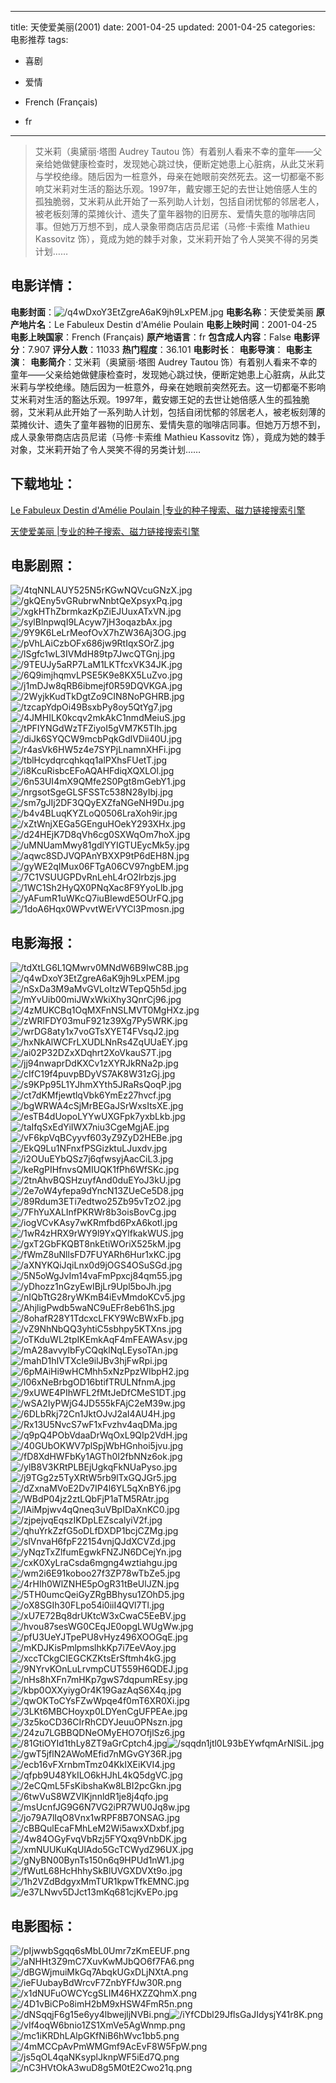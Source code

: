 
---
title: 天使爱美丽(2001)
date: 2001-04-25
updated: 2001-04-25
categories: 电影推荐
tags:
- 喜剧
- 爱情

- French (Français)
- fr
---


> 艾米莉（奥黛丽·塔图 Audrey Tautou 饰）有着别人看来不幸的童年——父亲给她做健康检查时，发现她心跳过快，便断定她患上心脏病，从此艾米莉与学校绝缘。随后因为一桩意外，母亲在她眼前突然死去。这一切都毫不影响艾米莉对生活的豁达乐观。1997年，戴安娜王妃的去世让她倍感人生的孤独脆弱，艾米莉从此开始了一系列助人计划，包括自闭忧郁的邻居老人，被老板刻薄的菜摊伙计、遗失了童年器物的旧房东、爱情失意的咖啡店同事。但她万万想不到，成人录象带商店店员尼诺（马修·卡索维 Mathieu Kassovitz 饰），竟成为她的棘手对象，艾米莉开始了令人哭笑不得的另类计划……

## **电影详情**：

**电影封面**：<img src="https://image.tmdb.org/t/p/w200/q4wDxoY3EtZgreA6aK9jh9LxPEM.jpg" alt="/q4wDxoY3EtZgreA6aK9jh9LxPEM.jpg" title="/q4wDxoY3EtZgreA6aK9jh9LxPEM.jpg">
**电影名称**：天使爱美丽
**原产地片名**：Le Fabuleux Destin d'Amélie Poulain
**电影上映时间**：2001-04-25
**电影上映国家**：French (Français)
**原产地语言**：fr
**包含成人内容**：False
**电影评分**：7.907
**评分人数**：11033
**热门程度**：36.101
**电影时长**：
**电影导演**：
**电影主演**：
**电影简介**：艾米莉（奥黛丽·塔图 Audrey Tautou 饰）有着别人看来不幸的童年——父亲给她做健康检查时，发现她心跳过快，便断定她患上心脏病，从此艾米莉与学校绝缘。随后因为一桩意外，母亲在她眼前突然死去。这一切都毫不影响艾米莉对生活的豁达乐观。1997年，戴安娜王妃的去世让她倍感人生的孤独脆弱，艾米莉从此开始了一系列助人计划，包括自闭忧郁的邻居老人，被老板刻薄的菜摊伙计、遗失了童年器物的旧房东、爱情失意的咖啡店同事。但她万万想不到，成人录象带商店店员尼诺（马修·卡索维 Mathieu Kassovitz 饰），竟成为她的棘手对象，艾米莉开始了令人哭笑不得的另类计划……

## **下载地址**：
[Le Fabuleux Destin d'Amélie Poulain |专业的种子搜索、磁力链接搜索引擎](https://movie.amd794.com:2083/?search=Le%20Fabuleux%20Destin%20d%27Am%C3%A9lie%20Poulain&ordering=&mode=match_phrase&page_size=10&page=1)

[天使爱美丽 |专业的种子搜索、磁力链接搜索引擎](https://movie.amd794.com:2083/?search=%E5%A4%A9%E4%BD%BF%E7%88%B1%E7%BE%8E%E4%B8%BD&ordering=&mode=match_phrase&page_size=10&page=1)
 

## **电影剧照**：
<img src="https://image.tmdb.org/t/p/original/4tqNNLAUY525N5rKGwNQVcuGNzX.jpg" alt="/4tqNNLAUY525N5rKGwNQVcuGNzX.jpg" title="/4tqNNLAUY525N5rKGwNQVcuGNzX.jpg"><img src="https://image.tmdb.org/t/p/original/gkQEny5vGRubrwNnbtQeXpsyxPq.jpg" alt="/gkQEny5vGRubrwNnbtQeXpsyxPq.jpg" title="/gkQEny5vGRubrwNnbtQeXpsyxPq.jpg"><img src="https://image.tmdb.org/t/p/original/xgkHThZbrmkazKpZiEJUuxATxVN.jpg" alt="/xgkHThZbrmkazKpZiEJUuxATxVN.jpg" title="/xgkHThZbrmkazKpZiEJUuxATxVN.jpg"><img src="https://image.tmdb.org/t/p/original/sylBlnpwqI9LAcyw7jH3oqazbAx.jpg" alt="/sylBlnpwqI9LAcyw7jH3oqazbAx.jpg" title="/sylBlnpwqI9LAcyw7jH3oqazbAx.jpg"><img src="https://image.tmdb.org/t/p/original/9Y9K6LeLrMeofOvX7hZW36Aj3OG.jpg" alt="/9Y9K6LeLrMeofOvX7hZW36Aj3OG.jpg" title="/9Y9K6LeLrMeofOvX7hZW36Aj3OG.jpg"><img src="https://image.tmdb.org/t/p/original/pVhLAiCzbOFx686jw9RtIqxSOrZ.jpg" alt="/pVhLAiCzbOFx686jw9RtIqxSOrZ.jpg" title="/pVhLAiCzbOFx686jw9RtIqxSOrZ.jpg"><img src="https://image.tmdb.org/t/p/original/lSgfc1wL3IVMdH89tp7JwcQTGnj.jpg" alt="/lSgfc1wL3IVMdH89tp7JwcQTGnj.jpg" title="/lSgfc1wL3IVMdH89tp7JwcQTGnj.jpg"><img src="https://image.tmdb.org/t/p/original/9TEUJy5aRP7LaM1LKTfcxVK34JK.jpg" alt="/9TEUJy5aRP7LaM1LKTfcxVK34JK.jpg" title="/9TEUJy5aRP7LaM1LKTfcxVK34JK.jpg"><img src="https://image.tmdb.org/t/p/original/6Q9imjhqmvLPSE5K9e8KX5LuZvo.jpg" alt="/6Q9imjhqmvLPSE5K9e8KX5LuZvo.jpg" title="/6Q9imjhqmvLPSE5K9e8KX5LuZvo.jpg"><img src="https://image.tmdb.org/t/p/original/j1mDJw8qRB6ibmejf0R59DQVKGA.jpg" alt="/j1mDJw8qRB6ibmejf0R59DQVKGA.jpg" title="/j1mDJw8qRB6ibmejf0R59DQVKGA.jpg"><img src="https://image.tmdb.org/t/p/original/2WyjkKudTkDgtZo9CIN8NoPGHRB.jpg" alt="/2WyjkKudTkDgtZo9CIN8NoPGHRB.jpg" title="/2WyjkKudTkDgtZo9CIN8NoPGHRB.jpg"><img src="https://image.tmdb.org/t/p/original/tzcapYdpOi49BsxbPy8oy5QtYg7.jpg" alt="/tzcapYdpOi49BsxbPy8oy5QtYg7.jpg" title="/tzcapYdpOi49BsxbPy8oy5QtYg7.jpg"><img src="https://image.tmdb.org/t/p/original/4JMHILK0kcqv2mkAkC1nmdMeiuS.jpg" alt="/4JMHILK0kcqv2mkAkC1nmdMeiuS.jpg" title="/4JMHILK0kcqv2mkAkC1nmdMeiuS.jpg"><img src="https://image.tmdb.org/t/p/original/tPFIYNGdWzTFZiyoI5gVM7K5TIh.jpg" alt="/tPFIYNGdWzTFZiyoI5gVM7K5TIh.jpg" title="/tPFIYNGdWzTFZiyoI5gVM7K5TIh.jpg"><img src="https://image.tmdb.org/t/p/original/diJk6SYQCW9mcbPqkGdlVDii40U.jpg" alt="/diJk6SYQCW9mcbPqkGdlVDii40U.jpg" title="/diJk6SYQCW9mcbPqkGdlVDii40U.jpg"><img src="https://image.tmdb.org/t/p/original/r4asVk6HW5z4e7SYPjLnamnXHFi.jpg" alt="/r4asVk6HW5z4e7SYPjLnamnXHFi.jpg" title="/r4asVk6HW5z4e7SYPjLnamnXHFi.jpg"><img src="https://image.tmdb.org/t/p/original/tblHcydqrcqhkqq1alPXhsFUetT.jpg" alt="/tblHcydqrcqhkqq1alPXhsFUetT.jpg" title="/tblHcydqrcqhkqq1alPXhsFUetT.jpg"><img src="https://image.tmdb.org/t/p/original/i8KcuRisbcEFoAQAHFdiqXQXLOl.jpg" alt="/i8KcuRisbcEFoAQAHFdiqXQXLOl.jpg" title="/i8KcuRisbcEFoAQAHFdiqXQXLOl.jpg"><img src="https://image.tmdb.org/t/p/original/6n53UI4mX9QMfe2S0Pgt8mGebY1.jpg" alt="/6n53UI4mX9QMfe2S0Pgt8mGebY1.jpg" title="/6n53UI4mX9QMfe2S0Pgt8mGebY1.jpg"><img src="https://image.tmdb.org/t/p/original/nrgsotSgeGLSFSSTc538N28yIbj.jpg" alt="/nrgsotSgeGLSFSSTc538N28yIbj.jpg" title="/nrgsotSgeGLSFSSTc538N28yIbj.jpg"><img src="https://image.tmdb.org/t/p/original/sm7gJIj2DF3QQyEXZfaNGeNH9Du.jpg" alt="/sm7gJIj2DF3QQyEXZfaNGeNH9Du.jpg" title="/sm7gJIj2DF3QQyEXZfaNGeNH9Du.jpg"><img src="https://image.tmdb.org/t/p/original/b4v4BLuqKYZLoQ0506LraXoh9ir.jpg" alt="/b4v4BLuqKYZLoQ0506LraXoh9ir.jpg" title="/b4v4BLuqKYZLoQ0506LraXoh9ir.jpg"><img src="https://image.tmdb.org/t/p/original/xZtWnjXEGa5GEnguHOekY293XHx.jpg" alt="/xZtWnjXEGa5GEnguHOekY293XHx.jpg" title="/xZtWnjXEGa5GEnguHOekY293XHx.jpg"><img src="https://image.tmdb.org/t/p/original/d24HEjK7D8qVh6cg0SXWqOm7hoX.jpg" alt="/d24HEjK7D8qVh6cg0SXWqOm7hoX.jpg" title="/d24HEjK7D8qVh6cg0SXWqOm7hoX.jpg"><img src="https://image.tmdb.org/t/p/original/uMNUamMwy81gdlYYIGTUEycMk5y.jpg" alt="/uMNUamMwy81gdlYYIGTUEycMk5y.jpg" title="/uMNUamMwy81gdlYYIGTUEycMk5y.jpg"><img src="https://image.tmdb.org/t/p/original/aqwc8SDJVQPAnYBXXP9tP6dEH8N.jpg" alt="/aqwc8SDJVQPAnYBXXP9tP6dEH8N.jpg" title="/aqwc8SDJVQPAnYBXXP9tP6dEH8N.jpg"><img src="https://image.tmdb.org/t/p/original/gyWE2qIMux06FTgA06CV97ngbEM.jpg" alt="/gyWE2qIMux06FTgA06CV97ngbEM.jpg" title="/gyWE2qIMux06FTgA06CV97ngbEM.jpg"><img src="https://image.tmdb.org/t/p/original/7C1VSUUGPDvRnLehL4rO2lrbzjs.jpg" alt="/7C1VSUUGPDvRnLehL4rO2lrbzjs.jpg" title="/7C1VSUUGPDvRnLehL4rO2lrbzjs.jpg"><img src="https://image.tmdb.org/t/p/original/1WC1Sh2HyQX0PNqXac8F9YyoLlb.jpg" alt="/1WC1Sh2HyQX0PNqXac8F9YyoLlb.jpg" title="/1WC1Sh2HyQX0PNqXac8F9YyoLlb.jpg"><img src="https://image.tmdb.org/t/p/original/yAFumR1uWKcQ7iuBIewdE5OUrFQ.jpg" alt="/yAFumR1uWKcQ7iuBIewdE5OUrFQ.jpg" title="/yAFumR1uWKcQ7iuBIewdE5OUrFQ.jpg"><img src="https://image.tmdb.org/t/p/original/1doA6Hqx0WPvvtWErVYCl3Pmosn.jpg" alt="/1doA6Hqx0WPvvtWErVYCl3Pmosn.jpg" title="/1doA6Hqx0WPvvtWErVYCl3Pmosn.jpg">

## **电影海报**：
<img src="https://image.tmdb.org/t/p/original/tdXtLG6L1QMwrv0MNdW6B9IwC8B.jpg" alt="/tdXtLG6L1QMwrv0MNdW6B9IwC8B.jpg" title="/tdXtLG6L1QMwrv0MNdW6B9IwC8B.jpg"><img src="https://image.tmdb.org/t/p/original/q4wDxoY3EtZgreA6aK9jh9LxPEM.jpg" alt="/q4wDxoY3EtZgreA6aK9jh9LxPEM.jpg" title="/q4wDxoY3EtZgreA6aK9jh9LxPEM.jpg"><img src="https://image.tmdb.org/t/p/original/nSxDa3M9aMvGVLoItzWTepQ5h5d.jpg" alt="/nSxDa3M9aMvGVLoItzWTepQ5h5d.jpg" title="/nSxDa3M9aMvGVLoItzWTepQ5h5d.jpg"><img src="https://image.tmdb.org/t/p/original/mYvUib00miJWxWkiXhy3QnrCj96.jpg" alt="/mYvUib00miJWxWkiXhy3QnrCj96.jpg" title="/mYvUib00miJWxWkiXhy3QnrCj96.jpg"><img src="https://image.tmdb.org/t/p/original/4zMUKCBq1OqMXFnNSLMVT0MgHXz.jpg" alt="/4zMUKCBq1OqMXFnNSLMVT0MgHXz.jpg" title="/4zMUKCBq1OqMXFnNSLMVT0MgHXz.jpg"><img src="https://image.tmdb.org/t/p/original/zWRlFDY03muF921z39Xg7Py5WRK.jpg" alt="/zWRlFDY03muF921z39Xg7Py5WRK.jpg" title="/zWRlFDY03muF921z39Xg7Py5WRK.jpg"><img src="https://image.tmdb.org/t/p/original/wrDG8aty1x7voGTsXYET4FVsqJ2.jpg" alt="/wrDG8aty1x7voGTsXYET4FVsqJ2.jpg" title="/wrDG8aty1x7voGTsXYET4FVsqJ2.jpg"><img src="https://image.tmdb.org/t/p/original/hxNkAlWCFrLXUDLNnRs4ZqUUaEY.jpg" alt="/hxNkAlWCFrLXUDLNnRs4ZqUUaEY.jpg" title="/hxNkAlWCFrLXUDLNnRs4ZqUUaEY.jpg"><img src="https://image.tmdb.org/t/p/original/ai02P32DZxXDqhrt2XoVkauS7T.jpg" alt="/ai02P32DZxXDqhrt2XoVkauS7T.jpg" title="/ai02P32DZxXDqhrt2XoVkauS7T.jpg"><img src="https://image.tmdb.org/t/p/original/jj94nwaprDdKXCv1zXYRJkRNa2p.jpg" alt="/jj94nwaprDdKXCv1zXYRJkRNa2p.jpg" title="/jj94nwaprDdKXCv1zXYRJkRNa2p.jpg"><img src="https://image.tmdb.org/t/p/original/cIfC19f4puvpBDyVS7AK8W31zGj.jpg" alt="/cIfC19f4puvpBDyVS7AK8W31zGj.jpg" title="/cIfC19f4puvpBDyVS7AK8W31zGj.jpg"><img src="https://image.tmdb.org/t/p/original/s9KPp95L1YJhmXYth5JRaRsQoqP.jpg" alt="/s9KPp95L1YJhmXYth5JRaRsQoqP.jpg" title="/s9KPp95L1YJhmXYth5JRaRsQoqP.jpg"><img src="https://image.tmdb.org/t/p/original/ct7dKMfjewtlqVbk6YmEz27hvcf.jpg" alt="/ct7dKMfjewtlqVbk6YmEz27hvcf.jpg" title="/ct7dKMfjewtlqVbk6YmEz27hvcf.jpg"><img src="https://image.tmdb.org/t/p/original/bgWRWA4cSjMrBEGaJSrWxsItsXE.jpg" alt="/bgWRWA4cSjMrBEGaJSrWxsItsXE.jpg" title="/bgWRWA4cSjMrBEGaJSrWxsItsXE.jpg"><img src="https://image.tmdb.org/t/p/original/esTB4dUopoLYYwUXGFpk7yxbLkb.jpg" alt="/esTB4dUopoLYYwUXGFpk7yxbLkb.jpg" title="/esTB4dUopoLYYwUXGFpk7yxbLkb.jpg"><img src="https://image.tmdb.org/t/p/original/taIfqSxEdYiIWX7niu3CgeMgjAE.jpg" alt="/taIfqSxEdYiIWX7niu3CgeMgjAE.jpg" title="/taIfqSxEdYiIWX7niu3CgeMgjAE.jpg"><img src="https://image.tmdb.org/t/p/original/vF6kpVqBCyyvf603yZ9ZyD2HEBe.jpg" alt="/vF6kpVqBCyyvf603yZ9ZyD2HEBe.jpg" title="/vF6kpVqBCyyvf603yZ9ZyD2HEBe.jpg"><img src="https://image.tmdb.org/t/p/original/EkQ9Lu1NFnxfPSGizktuLJuxdv.jpg" alt="/EkQ9Lu1NFnxfPSGizktuLJuxdv.jpg" title="/EkQ9Lu1NFnxfPSGizktuLJuxdv.jpg"><img src="https://image.tmdb.org/t/p/original/i2OUuEYbQSz7j6qfwsyjAacCiL3.jpg" alt="/i2OUuEYbQSz7j6qfwsyjAacCiL3.jpg" title="/i2OUuEYbQSz7j6qfwsyjAacCiL3.jpg"><img src="https://image.tmdb.org/t/p/original/keRgPIHfnvsQMIUQK1fPh6WfSKc.jpg" alt="/keRgPIHfnvsQMIUQK1fPh6WfSKc.jpg" title="/keRgPIHfnvsQMIUQK1fPh6WfSKc.jpg"><img src="https://image.tmdb.org/t/p/original/2tnAhvBQSHzuyfAnd0duEYoJ3kU.jpg" alt="/2tnAhvBQSHzuyfAnd0duEYoJ3kU.jpg" title="/2tnAhvBQSHzuyfAnd0duEYoJ3kU.jpg"><img src="https://image.tmdb.org/t/p/original/2e7oW4yfepa9dYncN13ZUeCe5D8.jpg" alt="/2e7oW4yfepa9dYncN13ZUeCe5D8.jpg" title="/2e7oW4yfepa9dYncN13ZUeCe5D8.jpg"><img src="https://image.tmdb.org/t/p/original/89Rdum3ETi7edtwo25Zb95vTzO2.jpg" alt="/89Rdum3ETi7edtwo25Zb95vTzO2.jpg" title="/89Rdum3ETi7edtwo25Zb95vTzO2.jpg"><img src="https://image.tmdb.org/t/p/original/7FhYuXALInfPKRWr8b3oisBovCg.jpg" alt="/7FhYuXALInfPKRWr8b3oisBovCg.jpg" title="/7FhYuXALInfPKRWr8b3oisBovCg.jpg"><img src="https://image.tmdb.org/t/p/original/iogVCvKAsy7wKRmfbd6PxA6kotl.jpg" alt="/iogVCvKAsy7wKRmfbd6PxA6kotl.jpg" title="/iogVCvKAsy7wKRmfbd6PxA6kotl.jpg"><img src="https://image.tmdb.org/t/p/original/1wR4zHRX9rWY9l9YxQYlfkakWUS.jpg" alt="/1wR4zHRX9rWY9l9YxQYlfkakWUS.jpg" title="/1wR4zHRX9rWY9l9YxQYlfkakWUS.jpg"><img src="https://image.tmdb.org/t/p/original/gxT2GbFKQBT8nkEtiWOriX525kM.jpg" alt="/gxT2GbFKQBT8nkEtiWOriX525kM.jpg" title="/gxT2GbFKQBT8nkEtiWOriX525kM.jpg"><img src="https://image.tmdb.org/t/p/original/fWmZ8uNllsFD7FUYARh6Hur1xKC.jpg" alt="/fWmZ8uNllsFD7FUYARh6Hur1xKC.jpg" title="/fWmZ8uNllsFD7FUYARh6Hur1xKC.jpg"><img src="https://image.tmdb.org/t/p/original/aXNYKQiJqiLnx0d9jOGS4OSuSGd.jpg" alt="/aXNYKQiJqiLnx0d9jOGS4OSuSGd.jpg" title="/aXNYKQiJqiLnx0d9jOGS4OSuSGd.jpg"><img src="https://image.tmdb.org/t/p/original/5N5oWgJvIm14vaFmPpxcj84qm55.jpg" alt="/5N5oWgJvIm14vaFmPpxcj84qm55.jpg" title="/5N5oWgJvIm14vaFmPpxcj84qm55.jpg"><img src="https://image.tmdb.org/t/p/original/yDhozz1nGzyEwIBjLr9Upl5boJh.jpg" alt="/yDhozz1nGzyEwIBjLr9Upl5boJh.jpg" title="/yDhozz1nGzyEwIBjLr9Upl5boJh.jpg"><img src="https://image.tmdb.org/t/p/original/nIQbTtG28ryWKmB4iEvMmdoKCv5.jpg" alt="/nIQbTtG28ryWKmB4iEvMmdoKCv5.jpg" title="/nIQbTtG28ryWKmB4iEvMmdoKCv5.jpg"><img src="https://image.tmdb.org/t/p/original/AhjligPwdb5waNC9uEFr8eb61hS.jpg" alt="/AhjligPwdb5waNC9uEFr8eb61hS.jpg" title="/AhjligPwdb5waNC9uEFr8eb61hS.jpg"><img src="https://image.tmdb.org/t/p/original/8ohafR28Y1TdcxcLFKY9WcBWxFb.jpg" alt="/8ohafR28Y1TdcxcLFKY9WcBWxFb.jpg" title="/8ohafR28Y1TdcxcLFKY9WcBWxFb.jpg"><img src="https://image.tmdb.org/t/p/original/vZ9NhNbQQ3yhtiC5sbhpy5KTXns.jpg" alt="/vZ9NhNbQQ3yhtiC5sbhpy5KTXns.jpg" title="/vZ9NhNbQQ3yhtiC5sbhpy5KTXns.jpg"><img src="https://image.tmdb.org/t/p/original/oTKduWL2tpIKEmkAqF4mFEAWAsv.jpg" alt="/oTKduWL2tpIKEmkAqF4mFEAWAsv.jpg" title="/oTKduWL2tpIKEmkAqF4mFEAWAsv.jpg"><img src="https://image.tmdb.org/t/p/original/mA28avvylbFyCQqklNqLEysoTAn.jpg" alt="/mA28avvylbFyCQqklNqLEysoTAn.jpg" title="/mA28avvylbFyCQqklNqLEysoTAn.jpg"><img src="https://image.tmdb.org/t/p/original/mahD1hIVTXcIe9ilJBv3hjFwRpi.jpg" alt="/mahD1hIVTXcIe9ilJBv3hjFwRpi.jpg" title="/mahD1hIVTXcIe9ilJBv3hjFwRpi.jpg"><img src="https://image.tmdb.org/t/p/original/6pMAiHi9wHCMhh5xNzPpzWIbpH2.jpg" alt="/6pMAiHi9wHCMhh5xNzPpzWIbpH2.jpg" title="/6pMAiHi9wHCMhh5xNzPpzWIbpH2.jpg"><img src="https://image.tmdb.org/t/p/original/l06xNeBrbgOD16btifTRULNfnmA.jpg" alt="/l06xNeBrbgOD16btifTRULNfnmA.jpg" title="/l06xNeBrbgOD16btifTRULNfnmA.jpg"><img src="https://image.tmdb.org/t/p/original/9xUWE4PIhWFL2fMtJeDfCMeS1DT.jpg" alt="/9xUWE4PIhWFL2fMtJeDfCMeS1DT.jpg" title="/9xUWE4PIhWFL2fMtJeDfCMeS1DT.jpg"><img src="https://image.tmdb.org/t/p/original/wSA2IyPWjG4JD555kFAjC2eM39w.jpg" alt="/wSA2IyPWjG4JD555kFAjC2eM39w.jpg" title="/wSA2IyPWjG4JD555kFAjC2eM39w.jpg"><img src="https://image.tmdb.org/t/p/original/6DLbRkj72Cn1JktOJvJ2aI4AU4H.jpg" alt="/6DLbRkj72Cn1JktOJvJ2aI4AU4H.jpg" title="/6DLbRkj72Cn1JktOJvJ2aI4AU4H.jpg"><img src="https://image.tmdb.org/t/p/original/Rx13U5NvcS7wF1xFvzhv4aqDMa.jpg" alt="/Rx13U5NvcS7wF1xFvzhv4aqDMa.jpg" title="/Rx13U5NvcS7wF1xFvzhv4aqDMa.jpg"><img src="https://image.tmdb.org/t/p/original/q9pQ4PObVdaaDrWqOxL9QIp2VdH.jpg" alt="/q9pQ4PObVdaaDrWqOxL9QIp2VdH.jpg" title="/q9pQ4PObVdaaDrWqOxL9QIp2VdH.jpg"><img src="https://image.tmdb.org/t/p/original/40GUbOKWV7plSpjWbHGnhoi5jvu.jpg" alt="/40GUbOKWV7plSpjWbHGnhoi5jvu.jpg" title="/40GUbOKWV7plSpjWbHGnhoi5jvu.jpg"><img src="https://image.tmdb.org/t/p/original/fD8XdHWFbKy1AGTh0I2fbNNz6ok.jpg" alt="/fD8XdHWFbKy1AGTh0I2fbNNz6ok.jpg" title="/fD8XdHWFbKy1AGTh0I2fbNNz6ok.jpg"><img src="https://image.tmdb.org/t/p/original/ylB8V3KRtPLBEjUgkqFkNUaPyso.jpg" alt="/ylB8V3KRtPLBEjUgkqFkNUaPyso.jpg" title="/ylB8V3KRtPLBEjUgkqFkNUaPyso.jpg"><img src="https://image.tmdb.org/t/p/original/j9TGg2z5TyXRtW5rb9lTxGQJGr5.jpg" alt="/j9TGg2z5TyXRtW5rb9lTxGQJGr5.jpg" title="/j9TGg2z5TyXRtW5rb9lTxGQJGr5.jpg"><img src="https://image.tmdb.org/t/p/original/dZxnaMVoE2Dv7IP4l6YL5qXnBY6.jpg" alt="/dZxnaMVoE2Dv7IP4l6YL5qXnBY6.jpg" title="/dZxnaMVoE2Dv7IP4l6YL5qXnBY6.jpg"><img src="https://image.tmdb.org/t/p/original/WBdP04jz2ztLQbFjP1aTM5RAtr.jpg" alt="/WBdP04jz2ztLQbFjP1aTM5RAtr.jpg" title="/WBdP04jz2ztLQbFjP1aTM5RAtr.jpg"><img src="https://image.tmdb.org/t/p/original/lAiMpjwv4qQneq3uVBpIDaXnKC0.jpg" alt="/lAiMpjwv4qQneq3uVBpIDaXnKC0.jpg" title="/lAiMpjwv4qQneq3uVBpIDaXnKC0.jpg"><img src="https://image.tmdb.org/t/p/original/zjpejvqEqszIKDpLEZscalyiV2f.jpg" alt="/zjpejvqEqszIKDpLEZscalyiV2f.jpg" title="/zjpejvqEqszIKDpLEZscalyiV2f.jpg"><img src="https://image.tmdb.org/t/p/original/qhuYrkZzfG5oDLfDXDP1bcjCZMg.jpg" alt="/qhuYrkZzfG5oDLfDXDP1bcjCZMg.jpg" title="/qhuYrkZzfG5oDLfDXDP1bcjCZMg.jpg"><img src="https://image.tmdb.org/t/p/original/slVnvaH6fpF22154vnjQJdXCVZd.jpg" alt="/slVnvaH6fpF22154vnjQJdXCVZd.jpg" title="/slVnvaH6fpF22154vnjQJdXCVZd.jpg"><img src="https://image.tmdb.org/t/p/original/yNqzTxZlfumEgwkFNZJN6DCejYn.jpg" alt="/yNqzTxZlfumEgwkFNZJN6DCejYn.jpg" title="/yNqzTxZlfumEgwkFNZJN6DCejYn.jpg"><img src="https://image.tmdb.org/t/p/original/cxK0XyLraCsda6mgng4wztiahgu.jpg" alt="/cxK0XyLraCsda6mgng4wztiahgu.jpg" title="/cxK0XyLraCsda6mgng4wztiahgu.jpg"><img src="https://image.tmdb.org/t/p/original/wm2i6E91koboo27f3ZP78wTbZe5.jpg" alt="/wm2i6E91koboo27f3ZP78wTbZe5.jpg" title="/wm2i6E91koboo27f3ZP78wTbZe5.jpg"><img src="https://image.tmdb.org/t/p/original/4rHIh0WlZNHE5pOgR31tBeUlJZN.jpg" alt="/4rHIh0WlZNHE5pOgR31tBeUlJZN.jpg" title="/4rHIh0WlZNHE5pOgR31tBeUlJZN.jpg"><img src="https://image.tmdb.org/t/p/original/5TH0umcQeiGyZRgBBhysu1ZOhD5.jpg" alt="/5TH0umcQeiGyZRgBBhysu1ZOhD5.jpg" title="/5TH0umcQeiGyZRgBBhysu1ZOhD5.jpg"><img src="https://image.tmdb.org/t/p/original/oX8SGIh30FLpo54i0iiI4QVl7Tl.jpg" alt="/oX8SGIh30FLpo54i0iiI4QVl7Tl.jpg" title="/oX8SGIh30FLpo54i0iiI4QVl7Tl.jpg"><img src="https://image.tmdb.org/t/p/original/xU7E72Bq8drUKtcW3xCwaC5EeBV.jpg" alt="/xU7E72Bq8drUKtcW3xCwaC5EeBV.jpg" title="/xU7E72Bq8drUKtcW3xCwaC5EeBV.jpg"><img src="https://image.tmdb.org/t/p/original/hvou87sesWG0CEqJE0opgLWUgWw.jpg" alt="/hvou87sesWG0CEqJE0opgLWUgWw.jpg" title="/hvou87sesWG0CEqJE0opgLWUgWw.jpg"><img src="https://image.tmdb.org/t/p/original/pfU3UeYJTpePU8vHyz496XOOGqE.jpg" alt="/pfU3UeYJTpePU8vHyz496XOOGqE.jpg" title="/pfU3UeYJTpePU8vHyz496XOOGqE.jpg"><img src="https://image.tmdb.org/t/p/original/mKDJKisPmlpmslhkKp7i7EeVAoy.jpg" alt="/mKDJKisPmlpmslhkKp7i7EeVAoy.jpg" title="/mKDJKisPmlpmslhkKp7i7EeVAoy.jpg"><img src="https://image.tmdb.org/t/p/original/xccTCkgCIEGCKZKtsErSftmh4kG.jpg" alt="/xccTCkgCIEGCKZKtsErSftmh4kG.jpg" title="/xccTCkgCIEGCKZKtsErSftmh4kG.jpg"><img src="https://image.tmdb.org/t/p/original/9NYrvKOnLuLrvmpCUT559H6QDEJ.jpg" alt="/9NYrvKOnLuLrvmpCUT559H6QDEJ.jpg" title="/9NYrvKOnLuLrvmpCUT559H6QDEJ.jpg"><img src="https://image.tmdb.org/t/p/original/nHs8hXFn7mHKp7gwS7dqpumREsy.jpg" alt="/nHs8hXFn7mHKp7gwS7dqpumREsy.jpg" title="/nHs8hXFn7mHKp7gwS7dqpumREsy.jpg"><img src="https://image.tmdb.org/t/p/original/kbp0OXXyiygOr4K19GazAqS6X4q.jpg" alt="/kbp0OXXyiygOr4K19GazAqS6X4q.jpg" title="/kbp0OXXyiygOr4K19GazAqS6X4q.jpg"><img src="https://image.tmdb.org/t/p/original/qwOKToCYsFZwWpqe4f0mT6XR0Xi.jpg" alt="/qwOKToCYsFZwWpqe4f0mT6XR0Xi.jpg" title="/qwOKToCYsFZwWpqe4f0mT6XR0Xi.jpg"><img src="https://image.tmdb.org/t/p/original/3LKt6MBCHoyxp0LDYenCgUFPEAe.jpg" alt="/3LKt6MBCHoyxp0LDYenCgUFPEAe.jpg" title="/3LKt6MBCHoyxp0LDYenCgUFPEAe.jpg"><img src="https://image.tmdb.org/t/p/original/3z5koCD36CIrRhCDYJeuuOPNszn.jpg" alt="/3z5koCD36CIrRhCDYJeuuOPNszn.jpg" title="/3z5koCD36CIrRhCDYJeuuOPNszn.jpg"><img src="https://image.tmdb.org/t/p/original/24zu7LGBBQDNeOMyEHO7OfjlSz6.jpg" alt="/24zu7LGBBQDNeOMyEHO7OfjlSz6.jpg" title="/24zu7LGBBQDNeOMyEHO7OfjlSz6.jpg"><img src="https://image.tmdb.org/t/p/original/81GtiOYId1thLy8ZT9aGrCptch4.jpg" alt="/81GtiOYId1thLy8ZT9aGrCptch4.jpg" title="/81GtiOYId1thLy8ZT9aGrCptch4.jpg"><img src="https://image.tmdb.org/t/p/original/sqqdn1jtl0L93bEYwfqmArNlSiL.jpg" alt="/sqqdn1jtl0L93bEYwfqmArNlSiL.jpg" title="/sqqdn1jtl0L93bEYwfqmArNlSiL.jpg"><img src="https://image.tmdb.org/t/p/original/gwT5jflN2AWoMEfid7nMGvGY36R.jpg" alt="/gwT5jflN2AWoMEfid7nMGvGY36R.jpg" title="/gwT5jflN2AWoMEfid7nMGvGY36R.jpg"><img src="https://image.tmdb.org/t/p/original/ecb16vFXrnbmTmz04KkIXEiKVI4.jpg" alt="/ecb16vFXrnbmTmz04KkIXEiKVI4.jpg" title="/ecb16vFXrnbmTmz04KkIXEiKVI4.jpg"><img src="https://image.tmdb.org/t/p/original/qfpb9U48YkILO6kHJhL4kQ5dgVC.jpg" alt="/qfpb9U48YkILO6kHJhL4kQ5dgVC.jpg" title="/qfpb9U48YkILO6kHJhL4kQ5dgVC.jpg"><img src="https://image.tmdb.org/t/p/original/2eCQmL5FsKibshaKw8LBI2pcGkn.jpg" alt="/2eCQmL5FsKibshaKw8LBI2pcGkn.jpg" title="/2eCQmL5FsKibshaKw8LBI2pcGkn.jpg"><img src="https://image.tmdb.org/t/p/original/6twVuS8WZVIKjnnldR1je8j4qfo.jpg" alt="/6twVuS8WZVIKjnnldR1je8j4qfo.jpg" title="/6twVuS8WZVIKjnnldR1je8j4qfo.jpg"><img src="https://image.tmdb.org/t/p/original/msUcnfJG9G6N7VG2iPR7WU0Jq8w.jpg" alt="/msUcnfJG9G6N7VG2iPR7WU0Jq8w.jpg" title="/msUcnfJG9G6N7VG2iPR7WU0Jq8w.jpg"><img src="https://image.tmdb.org/t/p/original/jo79A7lIqO8Vnx1wRPF8B7ONSAG.jpg" alt="/jo79A7lIqO8Vnx1wRPF8B7ONSAG.jpg" title="/jo79A7lIqO8Vnx1wRPF8B7ONSAG.jpg"><img src="https://image.tmdb.org/t/p/original/cBBQulEcaFMhLeM2Wi5awxXDxbf.jpg" alt="/cBBQulEcaFMhLeM2Wi5awxXDxbf.jpg" title="/cBBQulEcaFMhLeM2Wi5awxXDxbf.jpg"><img src="https://image.tmdb.org/t/p/original/4w84OGyFvqVbRzj5FYQxq9VnbDK.jpg" alt="/4w84OGyFvqVbRzj5FYQxq9VnbDK.jpg" title="/4w84OGyFvqVbRzj5FYQxq9VnbDK.jpg"><img src="https://image.tmdb.org/t/p/original/xmNUUKuKqUlAdo5GcTCWydZ96UX.jpg" alt="/xmNUUKuKqUlAdo5GcTCWydZ96UX.jpg" title="/xmNUUKuKqUlAdo5GcTCWydZ96UX.jpg"><img src="https://image.tmdb.org/t/p/original/gNyBN00BynTs150n6q9HPUd1nW1.jpg" alt="/gNyBN00BynTs150n6q9HPUd1nW1.jpg" title="/gNyBN00BynTs150n6q9HPUd1nW1.jpg"><img src="https://image.tmdb.org/t/p/original/fWutL68HcHhhySkBlUVGXDVXt9o.jpg" alt="/fWutL68HcHhhySkBlUVGXDVXt9o.jpg" title="/fWutL68HcHhhySkBlUVGXDVXt9o.jpg"><img src="https://image.tmdb.org/t/p/original/1h2VZdBdgyxMmTUR1kpwTfkEMNC.jpg" alt="/1h2VZdBdgyxMmTUR1kpwTfkEMNC.jpg" title="/1h2VZdBdgyxMmTUR1kpwTfkEMNC.jpg"><img src="https://image.tmdb.org/t/p/original/e37LNwv5DJct13mKq681cjKvEPo.jpg" alt="/e37LNwv5DJct13mKq681cjKvEPo.jpg" title="/e37LNwv5DJct13mKq681cjKvEPo.jpg">

## **电影图标**：
<img src="https://image.tmdb.org/t/p/original/pIjwwbSgqq6sMbL0Umr7zKmEEUF.png" alt="/pIjwwbSgqq6sMbL0Umr7zKmEEUF.png" title="/pIjwwbSgqq6sMbL0Umr7zKmEEUF.png"><img src="https://image.tmdb.org/t/p/original/aNHHt3Z9mC7XuvKwMJbQO6f7FA6.png" alt="/aNHHt3Z9mC7XuvKwMJbQO6f7FA6.png" title="/aNHHt3Z9mC7XuvKwMJbQO6f7FA6.png"><img src="https://image.tmdb.org/t/p/original/dBGWjmuiMkGq7AbqkUGxDLjNXtA.png" alt="/dBGWjmuiMkGq7AbqkUGxDLjNXtA.png" title="/dBGWjmuiMkGq7AbqkUGxDLjNXtA.png"><img src="https://image.tmdb.org/t/p/original/ieFUubayBdWrcvF7ZnbYFfJw30R.png" alt="/ieFUubayBdWrcvF7ZnbYFfJw30R.png" title="/ieFUubayBdWrcvF7ZnbYFfJw30R.png"><img src="https://image.tmdb.org/t/p/original/x1dNUFuOWCYcgSLIM46HXZZQhmX.png" alt="/x1dNUFuOWCYcgSLIM46HXZZQhmX.png" title="/x1dNUFuOWCYcgSLIM46HXZZQhmX.png"><img src="https://image.tmdb.org/t/p/original/4D1vBiCPo8imH2bM9xHSW4FmR5n.png" alt="/4D1vBiCPo8imH2bM9xHSW4FmR5n.png" title="/4D1vBiCPo8imH2bM9xHSW4FmR5n.png"><img src="https://image.tmdb.org/t/p/original/dNSqqjF6g15e6yy4lbwejljNVBi.png" alt="/dNSqqjF6g15e6yy4lbwejljNVBi.png" title="/dNSqqjF6g15e6yy4lbwejljNVBi.png"><img src="https://image.tmdb.org/t/p/original/iYfCDbl29JflsGaJIdysjY41r8K.png" alt="/iYfCDbl29JflsGaJIdysjY41r8K.png" title="/iYfCDbl29JflsGaJIdysjY41r8K.png"><img src="https://image.tmdb.org/t/p/original/vIf4oqW6bnio1ZS1XmVe5AgWnmp.png" alt="/vIf4oqW6bnio1ZS1XmVe5AgWnmp.png" title="/vIf4oqW6bnio1ZS1XmVe5AgWnmp.png"><img src="https://image.tmdb.org/t/p/original/mc1iKRDhLAlpGKfNiB6hWvc1bb5.png" alt="/mc1iKRDhLAlpGKfNiB6hWvc1bb5.png" title="/mc1iKRDhLAlpGKfNiB6hWvc1bb5.png"><img src="https://image.tmdb.org/t/p/original/4mMCCpAvPmWMGmf9AcEvF8W5FpW.png" alt="/4mMCCpAvPmWMGmf9AcEvF8W5FpW.png" title="/4mMCCpAvPmWMGmf9AcEvF8W5FpW.png"><img src="https://image.tmdb.org/t/p/original/js5qOL4qaNKsyplJknpWF5iEd7Q.png" alt="/js5qOL4qaNKsyplJknpWF5iEd7Q.png" title="/js5qOL4qaNKsyplJknpWF5iEd7Q.png"><img src="https://image.tmdb.org/t/p/original/nC3HVtOkA3wuD8g5M0tE2Cwo21q.png" alt="/nC3HVtOkA3wuD8g5M0tE2Cwo21q.png" title="/nC3HVtOkA3wuD8g5M0tE2Cwo21q.png">
